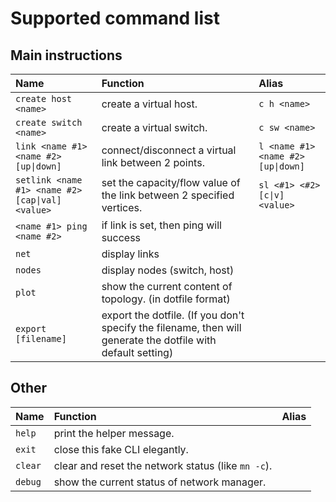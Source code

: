 # Supported command list

## Main instructions

| Name | Function | Alias |
| :--- | :--- | :--- |
| `create host <name>` | create a virtual host. | `c h <name>` |
| `create switch <name>` | create a virtual switch. | `c sw <name>` |
| `link <name #1> <name #2> [up\|down]` | connect/disconnect a virtual link between 2 points. | `l <name #1> <name #2> [up\|down]` |
| `setlink <name #1> <name #2> [cap\|val] <value>` | set the capacity/flow value of the link between 2 specified vertices. | `sl <#1> <#2> [c\|v] <value>` |
| `<name #1> ping <name #2>` | if link is set, then ping will success | |
| `net` | display links | |
| `nodes` | display nodes (switch, host) | |
| `plot` | show the current content of topology. (in dotfile format) | |
| `export [filename]` | export the dotfile. (If you don't specify the filename, then will generate the dotfile with default setting) | |


## Other

| Name | Function | Alias |
| :--- | :--- | ---: |
| `help` | print the helper message. | |
| `exit` | close this fake CLI elegantly. | |
| `clear` | clear and reset the network status (like `mn -c`). | |
| `debug` | show the current status of network manager. | |
